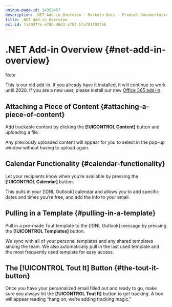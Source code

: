 ```yaml
---
unique-page-id: 14352457
description: .NET Add-in Overview - Marketo Docs - Product Documentation
title: .NET Add-in Overview
exl-id: fa40377e-e70b-46d3-a75f-5fa791f9275b
---
```

# .NET Add-in Overview {#net-add-in-overview}

>[!NOTE]
>
>This is our old add-in. If you already have it installed, it will continue to work until 2020. If you are a new user, please install our new [Office 365 add-in](https://s3.amazonaws.com/tout-user-store/outlook-mac/assets/install_tout_add-in_outlook_mac.pdf).

## Attaching a Piece of Content {#attaching-a-piece-of-content}

Add trackable content by clicking the **[!UICONTROL Content]** button and uploading a file.  
  
Any previously uploaded content will appear for you to select in the pop-up window without having to upload again.

## Calendar Functionality {#calendar-functionality}

Let your recipients know when you’re available by pressing the **[!UICONTROL Calendar]** button.  
  
This pulls in your [!DNL Outlook] calendar and allows you to add specific dates and times you’re free, and add the info to your email.

## Pulling in a Template {#pulling-in-a-template}

Pull in a pre-made Tout template to the [!DNL Outlook] message by pressing the **[!UICONTROL Templates]** button.  
  
We sync with all of your personal templates and any shared templates among the team. We also automatically pull in the last used template and the most frequently used template for easy access.

## The [!UICONTROL Tout It] Button {#the-tout-it-button}

Once you have your personalized email filled out and ready to go, make sure you always hit the **[!UICONTROL Tout It]** button to get tracking. A box will appear reading “hang on, we’re adding tracking magic.”
